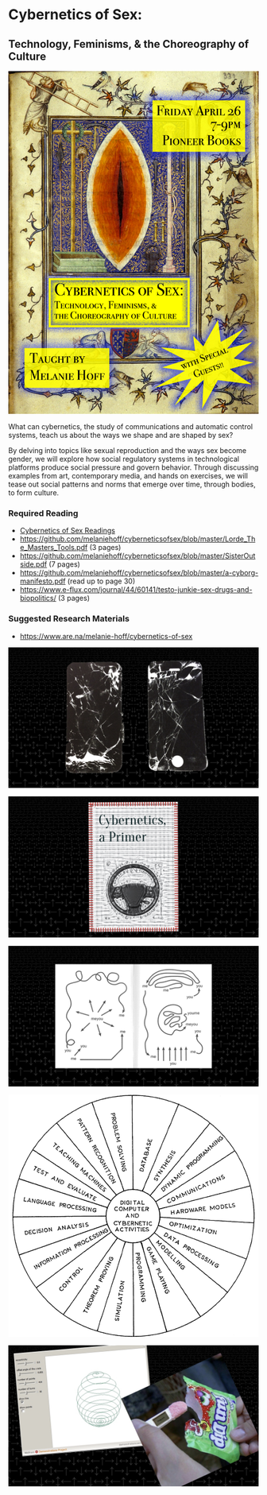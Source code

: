# Cybernetics of Sex:
## Technology, Feminisms, & the Choreography of Culture

![](https://github.com/melaniehoff/cyberneticsofsex/blob/master/images/cybernetics_of_sex-4.jpg?raw=true)

What can cybernetics, the study of communications and automatic control systems, teach us about the ways we shape and are shaped by sex?

By delving into topics like sexual reproduction and the ways sex become gender, we will explore how social regulatory systems in technological platforms produce social pressure and govern behavior. Through discussing examples from art, contemporary media, and hands on exercises, we will tease out social patterns and norms that emerge over time, through bodies, to form culture.

### Required Reading
- [Cybernetics of Sex Readings](https://www.are.na/melanie-hoff/cybernetics-of-sex-suggested-readings)
- https://github.com/melaniehoff/cyberneticsofsex/blob/master/Lorde_The_Masters_Tools.pdf (3 pages)
- https://github.com/melaniehoff/cyberneticsofsex/blob/master/SisterOutside.pdf (7 pages)
- https://github.com/melaniehoff/cyberneticsofsex/blob/master/a-cyborg-manifesto.pdf (read up to page 30)
- https://www.e-flux.com/journal/44/60141/testo-junkie-sex-drugs-and-biopolitics/ (3 pages)

### Suggested Research Materials
- https://www.are.na/melanie-hoff/cybernetics-of-sex


![](https://github.com/melaniehoff/cyberneticsofsex/blob/master/images/cybernetics_of_sex_codesocieties_IMAGES.010.jpeg)

![](https://github.com/melaniehoff/cyberneticsofsex/blob/master/images/cybernetics_of_sex_codesocieties_IMAGES.038.jpeg?raw=true)

![](https://github.com/melaniehoff/cyberneticsofsex/blob/master/images/cybernetics_of_sex_codesocieties_IMAGES.114.jpeg?raw=true)

![](https://github.com/melaniehoff/cyberneticsofsex/blob/master/images/large_0590d5436f4739bcc31127463cf71cb9.png?raw=true)

![](https://github.com/melaniehoff/cyberneticsofsex/blob/master/images/cybernetics_of_sex_codesocieties_IMAGES.077.jpeg?raw=true)



